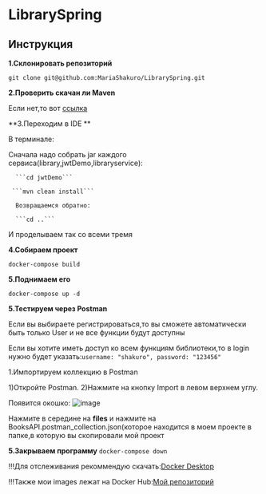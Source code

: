 # LibrarySpring
**Инструкция**
--------------------------
**1.Склонировать репозиторий**

```git clone git@github.com:MariaShakuro/LibrarySpring.git```

**2.Проверить скачан ли Maven**

Если нет,то вот [ссылка](https://dlcdn.apache.org/maven/maven-3/3.9.9/binaries/apache-maven-3.9.9-bin.zip)

**3.Переходим в IDE **

В терминале:

Сначала надо собрать jar каждого сервиса(library,jwtDemo,libraryservice):

      ```cd jwtDemo```

     ```mvn clean install```

      Возвращаемся обратно:

      ```cd ..```

И проделываем так со всеми тремя

**4.Собираем проект**

```docker-compose build```

**5.Поднимаем его**

```docker-compose up -d```


**5.Тестируем через Postman**

Если вы выбираете регистрироваться,то вы сможете автоматически быть только User и не все функции будут доступны

Если вы хотите иметь доступ ко всем функциям библиотеки,то в login нужно будет указать:```username: "shakuro",
                                                                                           password: "123456"```
                                                                                           
  1.Импортируем коллекцию в Postman
  
1)Откройте Postman.
2)Нажмите на кнопку Import в левом верхнем углу.

Появится окошко:
![image](https://github.com/user-attachments/assets/b9a189e8-74e7-4e62-8c4c-86549d748700)

Нажмите в середине на **files** и нажмите на  BooksAPI.postman_collection.json(которое находится в моем проекте в папке,в которую вы скопировали мой проект
    

**5.Закрываем программу**
```docker-compose down```

!!!Для отслеживания рекоммендую скачать:[Docker Desktop](https://www.docker.com/products/docker-desktop/)

!!!Также мои images лежат на Docker Hub:[Мой репозиторий](https://hub.docker.com/repository/docker/shakuro895/spring/general)

